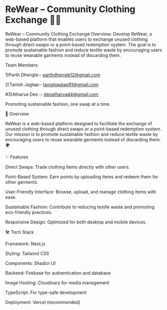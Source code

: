 # ReWear – Community Clothing Exchange 🌿👗 #

ReWear – Community Clothing Exchange
Overview:
Develop ReWear, a web-based platform that enables users to exchange unused clothing
through direct swaps or a point-based redemption system. The goal is to promote sustainable
fashion and reduce textile waste by encouraging users to reuse wearable garments instead of
discarding them.

Team Members:

1)Parth Dhengle:- parthdhengle12@gmail.com

2)Tanish Jagtap:- tanishjagtap91@gmail.com

#3)Atharva Deo :- deoatharva44@gmail.com

Promoting sustainable fashion, one swap at a time.

📖 Overview

ReWear is a web-based platform designed to facilitate the exchange of unused clothing through direct swaps or a point-based redemption system. Our mission is to promote sustainable fashion and reduce textile waste by encouraging users to reuse wearable garments instead of discarding them. 🌍



✨ Features

Direct Swaps: Trade clothing items directly with other users.



Point-Based System: Earn points by uploading items and redeem them for other garments.



User-Friendly Interface: Browse, upload, and manage clothing items with ease.



Sustainable Fashion: Contribute to reducing textile waste and promoting eco-friendly practices.



Responsive Design: Optimized for both desktop and mobile devices.


🛠️ Tech Stack


Framework: Next.js



Styling: Tailwind CSS



Components: Shadcn UI



Backend: Firebase for authentication and database



Image Hosting: Cloudinary for media management



TypeScript: For type-safe development



Deployment: Vercel (recommended)
